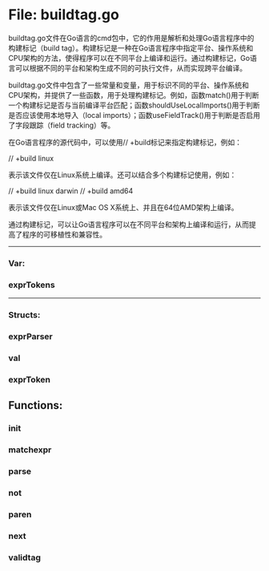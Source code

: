 # File: buildtag.go

buildtag.go文件在Go语言的cmd包中，它的作用是解析和处理Go语言程序中的构建标记（build tag）。构建标记是一种在Go语言程序中指定平台、操作系统和CPU架构的方法，使得程序可以在不同平台上编译和运行。通过构建标记，Go语言可以根据不同的平台和架构生成不同的可执行文件，从而实现跨平台编译。

buildtag.go文件中包含了一些常量和变量，用于标识不同的平台、操作系统和CPU架构，并提供了一些函数，用于处理构建标记。例如，函数match()用于判断一个构建标记是否与当前编译平台匹配；函数shouldUseLocalImports()用于判断是否应该使用本地导入（local imports）；函数useFieldTrack()用于判断是否启用了字段跟踪（field tracking）等。

在Go语言程序的源代码中，可以使用// +build标记来指定构建标记，例如：

// +build linux

表示该文件仅在Linux系统上编译。还可以结合多个构建标记使用，例如：

// +build linux darwin
// +build amd64

表示该文件仅在Linux或Mac OS X系统上、并且在64位AMD架构上编译。

通过构建标记，可以让Go语言程序可以在不同平台和架构上编译和运行，从而提高了程序的可移植性和兼容性。




---

### Var:

### exprTokens








---

### Structs:

### exprParser





### val





### exprToken





## Functions:

### init





### matchexpr





### parse





### not





### paren





### next





### validtag





